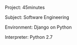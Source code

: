 Project:     45minutes

Subject:	 Software Engineering

Environment: Django on Python

Interpreter: Python 2.7

